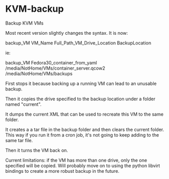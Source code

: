 # KVM-backup
Backup KVM VMs

Most recent version slightly changes the syntax. It is now:

backup_VM VM_Name Full_Path_VM_Drive_Location BackupLocation

ie:

backup_VM Fedora30_container_from_yaml /media/NotHome/VMs/container_server.qcow2 /media/NotHome/VMs/backups

First stops it because backing up a running VM can lead to an unusable backup.

Then it copies the drive specified to the backup location under a folder named "current". 

It dumps the current XML that can be used to recreate this VM to the same folder.

It creates a a tar file in the backup folder and then clears the current folder. This way if you run it from a cron job, it's not going to keep adding to the same tar file.

Then it turns the VM back on.

Current limitations: if the VM has more than one drive, only the one specified will be copied. Will probably move on to using the python libvirt bindings to create a more robust backup in the future.
